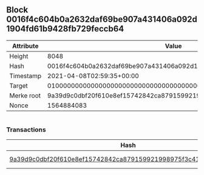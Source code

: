 ## Block 0016f4c604b0a2632daf69be907a431406a092d1904fd61b9428fb729feccb64

Attribute | Value
--- | ---
Height | 8048
Hash | 0016f4c604b0a2632daf69be907a431406a092d1904fd61b9428fb729feccb64
Timestamp | 2021-04-08T02:59:35+00:00
Target | 0100000000000000000000000000000000000000000000000000000000000000
Merke root | 9a39d9c0dbf20f610e8ef15742842ca879159921998975f3c4154aefdd122eb8
Nonce | 1564884083

```

```

### Transactions

Hash | Amount
--- | ---
[9a39d9c0dbf20f610e8ef15742842ca879159921998975f3c4154aefdd122eb8](9a39d9c0dbf20f610e8ef15742842ca879159921998975f3c4154aefdd122eb8.md) | 10.00000000 SKEPTI 
